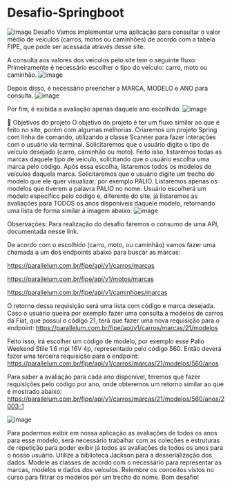 # Desafio-Springboot
![image](https://github.com/user-attachments/assets/0b61a4b2-a479-4e3e-a307-87cdfa6c07ac)
Desafio
Vamos implementar uma aplicação para consultar o valor médio de veículos (carros, motos ou caminhões) de acordo com a tabela FIPE, que pode ser acessada através desse site.

A consulta aos valores dos veículos pelo site tem o seguinte fluxo:
Primeiramente é necessário escolher o tipo do veículo: carro, moto ou caminhão.
![image](https://github.com/user-attachments/assets/40e9acdb-73a2-4694-8773-04e70d48a175)

Depois disso, é necessário preencher a MARCA, MODELO e ANO para consulta.
![image](https://github.com/user-attachments/assets/05fe1d69-ec7e-42db-8d0f-004b3e3efa4f)

Por fim, é exibida a avaliação apenas daquele ano escolhido.
![image](https://github.com/user-attachments/assets/61672696-cb0d-44e5-89a3-4397c18e5205)



🔨 Objetivos do projeto
O objetivo do projeto é ter um fluxo similar ao que é feito no site, porém com algumas melhorias.
Criaremos um projeto Spring com linha de comando, utilizando a classe Scanner para fazer interações com o usuário via terminal.
Solicitaremos que o usuário digite o tipo de veículo desejado (carro, caminhão ou moto).
Feito isso, listaremos todas as marcas daquele tipo de veículo, solicitando que o usuário escolha uma marca pelo código.
Após essa escolha, listaremos todos os modelos de veículos daquela marca.
Solicitaremos que o usuário digite um trecho do modelo que ele quer visualizar, por exemplo PALIO.
Listaremos apenas os modelos que tiverem a palavra PALIO no nome.
Usuário escolherá um modelo específico pelo código e, diferente do site, já listaremos as avaliações para TODOS os anos disponíveis daquele modelo, retornando uma lista de forma similar à imagem abaixo:
![image](https://github.com/user-attachments/assets/417879b4-52b7-428f-816f-895440f11405)

Observações:
Para realização do desafio faremos o consumo de uma API, documentada nesse link.

De acordo com o escolhido (carro, moto, ou caminhão) vamos fazer uma chamada a um dos endpoints abaixo para buscar as marcas:

https://parallelum.com.br/fipe/api/v1/carros/marcas

https://parallelum.com.br/fipe/api/v1/motos/marcas

https://parallelum.com.br/fipe/api/v1/caminhoes/marcas

O retorno dessa requisição será uma lista com código e marca desejada. Caso o usuário queira por exemplo fazer uma consulta a modelos de carros da Fiat, que possui o código 21, terá que fazer uma nova requisição para o endpoint:
https://parallelum.com.br/fipe/api/v1/carros/marcas/21/modelos

Feito isso, irá escolher um código de modelo, por exemplo esse Palio Weekend Stile 1.6 mpi 16V 4p, representado pelo código 560. Então deverá fazer uma terceira requisição para o endpoint:
https://parallelum.com.br/fipe/api/v1/carros/marcas/21/modelos/560/anos

Para saber a avaliação para cada ano disponível, teremos que fazer requisições pelo código por ano, onde obteremos um retorno similar ao que é mostrado abaixo:
https://parallelum.com.br/fipe/api/v1/carros/marcas/21/modelos/560/anos/2003-1

![image](https://github.com/user-attachments/assets/9250b58e-7ce8-4653-8e7e-15c9b086f36f)

Para podermos exibir em nossa aplicação as avaliações de todos os anos para esse modelo, será necessário trabalhar com as coleções e estruturas de repetição para poder exibir já todos as avaliações de todos os anos para o nosso usuário.
Utilize a biblioteca Jackson para a desserialização dos dados.
Modele as classes de acordo com o necessário para representar as marcas, modelos e dados dos veículos.
Relembre os conceitos vistos no curso para filtrar os modelos por um trecho do nome.
Bom desafio!
